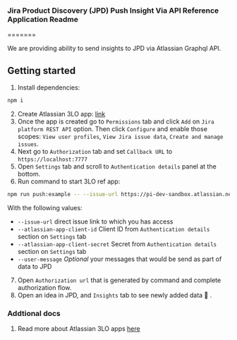 
### Jira Product Discovery (JPD) Push Insight Via API Reference Application Readme
=======

We are providing ability to send insights to JPD via Atlassian Graphql API.

## Getting started

1. Install dependencies:

```bash
npm i
```

2. Create Atlassian 3LO app: [link](https://developer.atlassian.com/console/myapps/create-3lo-app/)
3. Once the app is created go to `Permissions` tab and click `Add` on `Jira platform REST API` option. Then click `Configure` and enable those scopes: `View user profiles`, `View Jira issue data`, `Create and manage issues`.
4. Next go to `Authorization` tab and set `Callback URL` to `https://localhost:7777`
5. Open `Settings` tab and scroll to `Authentication details` panel at the bottom.
6. Run command to start 3LO ref app:

```bash
npm run push:example -- --issue-url https://pi-dev-sandbox.atlassian.net/browse/AT5-4 --atlassian-app-client-id <APP_CLIENT_ID> --atlassian-app-client-secret <APP_CLIENT_SECRET> --user-message "New message from developer"
```

With the following values:

- `--issue-url` direct issue link to which you has access
- `--atlassian-app-client-id` Client ID from `Authentication details` section on `Settings` tab
- `--atlassian-app-client-secret` Secret from `Authentication details` section on `Settings` tab
- `--user-message` _Optional_ your messages that would be send as part of data to JPD

7. Open `Authorization url` that is generated by command and complete authorization flow.
8. Open an idea in JPD, and `Insights` tab to see newly added data 🎉 .

### Addtional docs

1. Read more about Atlassian 3LO apps [here](https://developer.atlassian.com/cloud/jira/platform/oauth-2-3lo-apps/)

